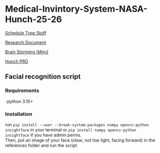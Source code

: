 # Medical-Invintory-System-NASA-Hunch-25-26

[Schedule Type Stuff](https://trello.com/invite/b/68bf3e98c209f280332c74e3/ATTIed1f1ef0679d120b4182488ae0dd97ffDA70C4AB/medical-inventory-system-nasa-hunch)

[Research Document](https://docs.google.com/document/d/1bPDbMDzeHgcyTJU0ENFX7s9UR9npXHJ3vHZIvmdP6Yc/edit?tab=t.0)

[Brain Storming (Miro)](https://miro.com/app/board/uXjVJIvb3LU=/)

[Hunch PRD](https://docs.google.com/document/d/1xbYMEUOa4X8jCOhtI8mB1611vSFbLBnLVmrof_Y4Wvc/edit?usp=sharing)



## Facial recognition script


### Requirements
-python 3.10+

### Installation
run ```pip install --user --break-system-packages numpy opencv-python insightface``` in your terminal or ```pip install numpy opencv-python insightface``` if you have admin perms.  
Then, put an image of your face (clear, not low light, facing forward) in the references folder and run the script.


